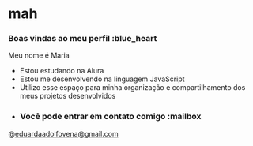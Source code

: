 # mah
### Boas vindas ao meu perfil :blue_heart
Meu nome é Maria 

- Estou estudando na Alura
- Estou me desenvolvendo na linguagem JavaScript
- Utilizo esse espaço para minha organização e compartilhamento dos meus projetos desenvolvidos
- ### Você pode entrar em contato comigo :mailbox

@eduardaadolfovena@gmail.com
